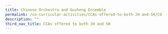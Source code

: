 ```yaml
---
title: Chinese Orchestra and Guzheng Ensemble
permalink: /co-curricular-activities/CCAs-offered-to-both-JH-and-SH/CO-and-GE
description: ""
third_nav_title: CCAs offered to both JH and SH
---
```

